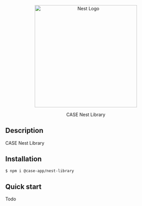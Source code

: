 <p align="center">
  <a href="http://nestjs.com/" target="blank"><img src="https://nestjs.com/img/logo_text.svg" width="320" alt="Nest Logo" /></a>
</p>

 <p align="center">CASE Nest Library</p>
 
## Description

CASE Nest Library

## Installation

```bash
$ npm i @case-app/nest-library
```

## Quick start

Todo
